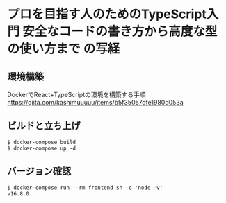 # プロを目指す人のためのTypeScript入門 安全なコードの書き方から高度な型の使い方まで の写経

## 環境構築
DockerでReact+TypeScriptの環境を構築する手順
https://qiita.com/kashimuuuuu/items/b5f35057dfe1980d053a

## ビルドと立ち上げ
```
$ docker-compose build
$ docker-compose up -d
```

## バージョン確認
```
$ docker-compose run --rm frontend sh -c 'node -v'
v16.8.0
```
